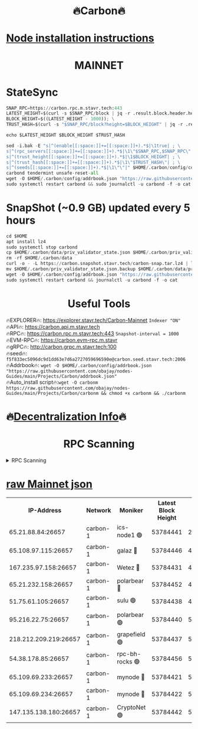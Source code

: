 <h1 align="center"> 🔥Carbon🔥</h1>

[Node installation instructions](https://github.com/obajay/nodes-Guides/tree/main/Projects/Carbon)
=
<h1 align="center"> MAINNET</h1>

# StateSync
```python
SNAP_RPC=https://carbon.rpc.m.stavr.tech:443
LATEST_HEIGHT=$(curl -s $SNAP_RPC/block | jq -r .result.block.header.height); \
BLOCK_HEIGHT=$((LATEST_HEIGHT - 1000)); \
TRUST_HASH=$(curl -s "$SNAP_RPC/block?height=$BLOCK_HEIGHT" | jq -r .result.block_id.hash)

echo $LATEST_HEIGHT $BLOCK_HEIGHT $TRUST_HASH

sed -i.bak -E "s|^(enable[[:space:]]+=[[:space:]]+).*$|\1true| ; \
s|^(rpc_servers[[:space:]]+=[[:space:]]+).*$|\1\"$SNAP_RPC,$SNAP_RPC\"| ; \
s|^(trust_height[[:space:]]+=[[:space:]]+).*$|\1$BLOCK_HEIGHT| ; \
s|^(trust_hash[[:space:]]+=[[:space:]]+).*$|\1\"$TRUST_HASH\"| ; \
s|^(seeds[[:space:]]+=[[:space:]]+).*$|\1\"\"|" $HOME/.carbon/config/config.toml
carbond tendermint unsafe-reset-all
wget -O $HOME/.carbon/config/addrbook.json "https://raw.githubusercontent.com/obajay/nodes-Guides/main/Projects/Carbon/addrbook.json"
sudo systemctl restart carbond && sudo journalctl -u carbond -f -o cat
```
# SnapShot (~0.9 GB) updated every 5 hours
```python
cd $HOME
apt install lz4
sudo systemctl stop carbond
cp $HOME/.carbon/data/priv_validator_state.json $HOME/.carbon/priv_validator_state.json.backup
rm -rf $HOME/.carbon/data
curl -o - -L https://carbon.snapshot.stavr.tech/carbon-snap.tar.lz4 | lz4 -c -d - | tar -x -C $HOME/.carbon --strip-components 2
mv $HOME/.carbon/priv_validator_state.json.backup $HOME/.carbon/data/priv_validator_state.json
wget -O $HOME/.carbon/config/addrbook.json "https://raw.githubusercontent.com/obajay/nodes-Guides/main/Projects/Carbon/addrbook.json"
sudo systemctl restart carbond && journalctl -u carbond -f -o cat
```

 <h1 align="center"> Useful Tools</h1>

🔥EXPLORER🔥:     https://explorer.stavr.tech/Carbon-Mainnet        `Indexer "ON"` \
🔥API🔥:          https://carbon.api.m.stavr.tech \
🔥RPC🔥:          https://carbon.rpc.m.stavr.tech:443              `Snapshot-interval = 1000` \
🔥EVM-RPC🔥:      https://carbon.evm-rpc.m.stavr \
🔥gRPC🔥:         http://carbon.grpc.m.stavr.tech:100 \
🔥seed🔥:      `f5f833ec5096dc9d1dd63e7d6a2727059696590e@carbon.seed.stavr.tech:2006` \
🔥Addrbook🔥:  `wget -O $HOME/.carbon/config/addrbook.json "https://raw.githubusercontent.com/obajay/nodes-Guides/main/Projects/Carbon/addrbook.json"` \
🔥Auto_install script🔥:`wget -O carbonm https://raw.githubusercontent.com/obajay/nodes-Guides/main/Projects/Carbon/carbonm && chmod +x carbonm && ./carbonm`

🔥[Decentralization Info](https://github.com/obajay/StateSync-snapshots/tree/main/Projects/Carbon/Decentralization)🔥
=
<h1 align="center"> RPC Scanning</h1>

<details>
<summary>RPC Scanning</summary>

<h2 align="center"> We scan nodes in real time every 4 hours. And we provide the final result of RPC endpoints.
We cannot influence the operation of these nodes in any way. </h2>


```python
If Voting Power is higher than 0 --> then the Node is a validator of the network and may be subject to attack and be a potential threat to the chain.
```
```python
We marked such validators with a red symbol
```

</details>

[raw Mainnet json](https://rpc-check.carbonm.stavr.tech/carbonm/rpc-carbonm-result.json)
=


<table><tr><th>IP-Address</th><th>Network</th><th>Moniker</th><th>Latest Block Height</th><th>Earliest Block Height</th><th>Catching Up</th><th>Tx Index</th><th>Voting Power</th><th>Scan Time</th></tr><tr><td>65.21.88.84:26657</td><td>carbon-1</td><td>ics-node1 🟢</td><td>53784441</td><td>21164241</td><td>False</td><td>off</td><td>0</td><td>2024-02-17T08:41:05.290574328UTC</td></tr><tr><td>65.108.97.115:26657</td><td>carbon-1</td><td>galaz 🔴</td><td>53784446</td><td>47374001</td><td>False</td><td>on</td><td>11241312820</td><td>2024-02-17T08:41:14.184892987UTC</td></tr><tr><td>167.235.97.158:26657</td><td>carbon-1</td><td>Wetez 🔴</td><td>53784431</td><td>48067570</td><td>False</td><td>on</td><td>1343151078</td><td>2024-02-17T08:40:42.172536733UTC</td></tr><tr><td>65.21.232.158:26657</td><td>carbon-1</td><td>polarbear 🔴</td><td>53784452</td><td>48126001</td><td>False</td><td>on</td><td>10427945602</td><td>2024-02-17T08:41:24.720592079UTC</td></tr><tr><td>51.75.61.105:26657</td><td>carbon-1</td><td>sulu 🟢</td><td>53784438</td><td>48742001</td><td>False</td><td>on</td><td>0</td><td>2024-02-17T08:40:58.383873326UTC</td></tr><tr><td>95.216.22.75:26657</td><td>carbon-1</td><td>polarbear 🟢</td><td>53784440</td><td>52338001</td><td>False</td><td>on</td><td>0</td><td>2024-02-17T08:41:02.808344883UTC</td></tr><tr><td>218.212.209.219:26657</td><td>carbon-1</td><td>grapefield 🟢</td><td>53784437</td><td>52371001</td><td>False</td><td>on</td><td>0</td><td>2024-02-17T08:40:55.949009168UTC</td></tr><tr><td>54.38.178.85:26657</td><td>carbon-1</td><td>rpc-bh-rocks 🟢</td><td>53784456</td><td>53130001</td><td>False</td><td>on</td><td>0</td><td>2024-02-17T08:41:31.142587388UTC</td></tr><tr><td>65.109.69.233:26657</td><td>carbon-1</td><td>mynode 🔴</td><td>53784421</td><td>53160001</td><td>False</td><td>off</td><td>8765131915</td><td>2024-02-17T08:40:23.076463861UTC</td></tr><tr><td>65.109.69.234:26657</td><td>carbon-1</td><td>mynode 🔴</td><td>53784422</td><td>53160001</td><td>False</td><td>off</td><td>12822202370</td><td>2024-02-17T08:40:23.443882079UTC</td></tr><tr><td>147.135.138.180:26657</td><td>carbon-1</td><td>CryptoNet 🟢</td><td>53784442</td><td>53567001</td><td>False</td><td>on</td><td>0</td><td>2024-02-17T08:41:05.599565319UTC</td></tr></table>
